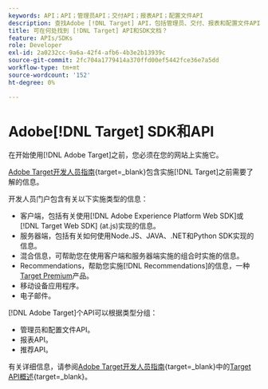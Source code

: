 ```yaml
---
keywords: API；API；管理员API；交付API；报表API；配置文件API
description: 查找Adobe [!DNL Target] API，包括管理员、交付、报表和配置文件API。
title: 可在何处找到 [!DNL Target] API和SDK文档？
feature: APIs/SDKs
role: Developer
exl-id: 2a0232cc-9a6a-42f4-afb6-4b3e2b13939c
source-git-commit: 2fc704a1779414a370ffd00ef5442fce36e7a5dd
workflow-type: tm+mt
source-wordcount: '152'
ht-degree: 0%

---
```


# Adobe[!DNL Target] SDK和API

在开始使用[!DNL Adobe Target]之前，您必须在您的网站上实施它。

[Adobe Target开发人员指南](https://experienceleague.adobe.com/docs/target-dev/developer/overview.html?lang=zh-Hans){target=_blank}包含实施[!DNL Target]之前需要了解的信息。

开发人员门户包含有关以下实施类型的信息：

* 客户端，包括有关使用[!DNL Adobe Experience Platform Web SDK]或[!DNL Target Web SDK] (at.js)实现的信息。
* 服务器端，包括有关如何使用Node.JS、JAVA、.NET和Python SDK实现的信息。
* 混合信息，可帮助您在使用客户端和服务器端实施的组合时实施的信息。
* Recommendations，帮助您实施[!DNL Recommendations]的信息，一种[Target Premium](/help/main/c-intro/intro.md#premium)产品。
* 移动设备应用程序。
* 电子邮件。

[!DNL Adobe Target]个API可以根据类型分组：

* 管理员和配置文件API。
* 报表API。
* 推荐API。

有关详细信息，请参阅[Adobe Target开发人员指南](https://experienceleague.adobe.com/docs/target-dev/developer/overview.html?lang=en){target=_blank}中的[Target API概述](https://experienceleague.adobe.com/docs/target-dev/developer/implementation/before-implement/considerations-before-you-implement-target.html){target=_blank}。
